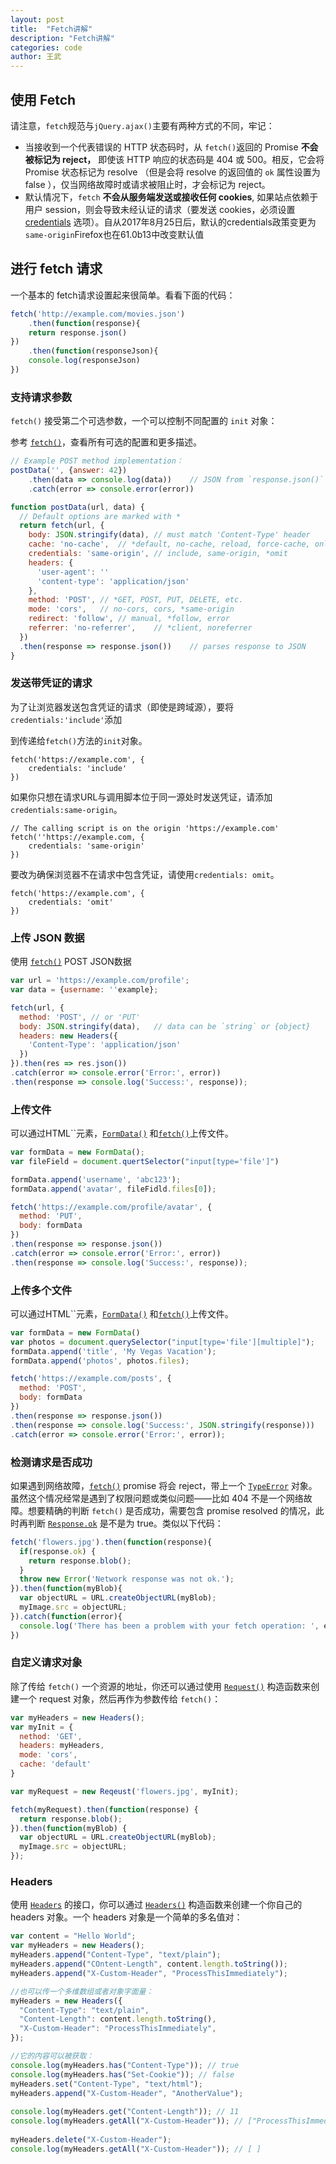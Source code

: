 ```yaml
---
layout: post
title:  "Fetch讲解"
description: "Fetch讲解"
categories: code
author: 王武
---
```


## 使用 Fetch

请注意，`fetch`规范与`jQuery.ajax()`主要有两种方式的不同，牢记：

- 当接收到一个代表错误的 HTTP 状态码时，从 `fetch()`返回的 Promise **不会被标记为 reject，** 即使该 HTTP 响应的状态码是 404 或 500。相反，它会将 Promise 状态标记为 resolve （但是会将 resolve 的返回值的 `ok` 属性设置为 false ），仅当网络故障时或请求被阻止时，才会标记为 reject。
- 默认情况下，`fetch` **不会从服务端发送或接收任何 cookies**, 如果站点依赖于用户 session，则会导致未经认证的请求（要发送 cookies，必须设置 [credentials](https://developer.mozilla.org/zh-CN/docs/Web/API/GlobalFetch/fetch#参数) 选项）。自从2017年8月25日后，默认的credentials政策变更为`same-origin`Firefox也在61.0b13中改变默认值

## 进行 fetch 请求 

一个基本的 fetch请求设置起来很简单。看看下面的代码：

```javascript
fetch('http://example.com/movies.json')
	.then(function(response){
  	return response.json()
})
	.then(function(responseJson){
  	console.log(responseJson)
})
```

### 支持请求参数

`fetch()` 接受第二个可选参数，一个可以控制不同配置的 `init` 对象：

参考 [`fetch()`](https://developer.mozilla.org/zh-CN/docs/Web/API/GlobalFetch/fetch)，查看所有可选的配置和更多描述。

```javascript
// Example POST method implementation：
postData('', {answer: 42})
	.then(data => console.log(data))	// JSON from `response.json()` call
	.catch(error => console.error(error))

function postData(url, data) {
  // Default options are marked with *
  return fetch(url, {
    body: JSON.stringify(data),	// must match 'Content-Type' header
    cache: 'no-cache',	// *default, no-cache, reload, force-cache, only-if-cached
    credentials: 'same-origin',	// include, same-origin, *omit
    headers: {
      'user-agent': ''
      'content-type': 'application/json'
    },
    method: 'POST',	// *GET, POST, PUT, DELETE, etc.
    mode: 'cors',	// no-cors, cors, *same-origin
    redirect: 'follow',	// manual, *follow, error
    referrer: 'no-referrer',	// *client, noreferrer
  })
  .then(response => response.json())	// parses response to JSON
}
```

### 发送带凭证的请求

为了让浏览器发送包含凭证的请求（即使是跨域源），要将`credentials:'include'`添加

到传递给`fetch()`方法的`init`对象。

```
fetch('https://example.com', {
	credentials: 'include'
})
```

如果你只想在请求URL与调用脚本位于同一源处时发送凭证，请添加`credentials:same-origin`。

```
// The calling script is on the origin 'https://example.com'
fetch(''https://example.com, {
	credentials: 'same-origin'
})
```

要改为确保浏览器不在请求中包含凭证，请使用`credentials: omit`。

```
fetch('https://example.com', {
	credentials: 'omit'
})
```

### 上传 JSON 数据

使用 [`fetch()`](https://developer.mozilla.org/zh-CN/docs/Web/API/GlobalFetch/fetch) POST JSON数据

```javascript
var url = 'https://example.com/profile';
var data = {username: ''example};

fetch(url, {
  method: 'POST', // or 'PUT'
  body: JSON.stringify(data),	// data can be `string` or {object}
  headers: new Headers({
    'Content-Type': 'application/json'
  })
}).then(res => res.json())
.catch(error => console.error('Error:', error))
.then(response => console.log('Success:', response));
```

### 上传文件

可以通过HTML``元素，[`FormData()`](https://developer.mozilla.org/zh-CN/docs/Web/API/FormData/FormData) 和[`fetch()`](https://developer.mozilla.org/zh-CN/docs/Web/API/GlobalFetch/fetch)上传文件。

```javascript
var formData = new FormData();
var fileField = document.quertSelector("input[type='file']")

formData.append('username', 'abc123');
formData.append('avatar', fileFidld.files[0]);

fetch('https://example.com/profile/avatar', {
  method: 'PUT',
  body: formData
})
.then(response => response.json())
.catch(error => console.error('Error:', error))
.then(response => console.log('Success:', response));
```

### 上传多个文件

可以通过HTML``元素，[`FormData()`](https://developer.mozilla.org/zh-CN/docs/Web/API/FormData/FormData) 和[`fetch()`](https://developer.mozilla.org/zh-CN/docs/Web/API/GlobalFetch/fetch)上传文件。

```javascript
var formData = new FormData()
var photos = document.querySelector("input[type='file'][multiple]");
formData.append('title', 'My Vegas Vacation');
formData.append('photos', photos.files);

fetch('https://example.com/posts', {
  method: 'POST',
  body: formData
})
.then(response => response.json())
.then(response => console.log('Success:', JSON.stringify(response)))
.catch(error => console.error('Error:', error));
```

### 检测请求是否成功

如果遇到网络故障，[`fetch()`](https://developer.mozilla.org/zh-CN/docs/Web/API/GlobalFetch/fetch) promise 将会 reject，带上一个 [`TypeError`](https://developer.mozilla.org/zh-CN/docs/Web/JavaScript/Reference/Global_Objects/TypeError) 对象。虽然这个情况经常是遇到了权限问题或类似问题——比如 404 不是一个网络故障。想要精确的判断 `fetch()` 是否成功，需要包含 promise resolved 的情况，此时再判断 [`Response.ok`](https://developer.mozilla.org/zh-CN/docs/Web/API/Response/ok) 是不是为 true。类似以下代码：

```javascript
fetch('flowers.jpg').then(function(response){
  if(response.ok) {
    return response.blob();
  }
  throw new Error('Network response was not ok.');
}).then(function(myBlob){
  var objectURL = URL.createObjectURL(myBlob);
  myImage.src = objectURL;
}).catch(function(error){
  console.log('There has been a problem with your fetch operation: ', error.message);
})
```

### 自定义请求对象

除了传给 `fetch()` 一个资源的地址，你还可以通过使用 [`Request()`](https://developer.mozilla.org/zh-CN/docs/Web/API/Request/Request) 构造函数来创建一个 request 对象，然后再作为参数传给 `fetch()`：

```javascript
var myHeaders = new Headers();
var myInit = {
  nethod: 'GET',
  headers: myHeaders,
  mode: 'cors',
  cache: 'default'
}

var myRequest = new Reqeust('flowers.jpg', myInit);

fetch(myRequest).then(function(response) {
  return response.blob();
}).then(function(myBlob) {
  var objectURL = URL.createObjectURL(myBlob);
  myImage.src = objectURL;
});
```

### Headers

使用 [`Headers`](https://developer.mozilla.org/zh-CN/docs/Web/API/Headers) 的接口，你可以通过 [`Headers()`](https://developer.mozilla.org/zh-CN/docs/Web/API/Headers/Headers) 构造函数来创建一个你自己的 headers 对象。一个 headers 对象是一个简单的多名值对：

```javascript
var content = "Hello World";
var myHeaders = new Headers();
myHeaders.append("Content-Type", "text/plain");
myHeaders.append("COntent-Length", content.length.toString());
myHeaders.append("X-Custom-Header", "ProcessThisImmediately");

//也可以传一个多维数组或者对象字面量：
myHeaders = new Headers({
  "Content-Type": "text/plain",
  "Content-Length": content.length.toString(),
  "X-Custom-Header": "ProcessThisImmediately",
});

//它的内容可以被获取：
console.log(myHeaders.has("Content-Type")); // true
console.log(myHeaders.has("Set-Cookie")); // false
myHeaders.set("Content-Type", "text/html");
myHeaders.append("X-Custom-Header", "AnotherValue");
 
console.log(myHeaders.get("Content-Length")); // 11
console.log(myHeaders.getAll("X-Custom-Header")); // ["ProcessThisImmediately", "AnotherValue"]
 
myHeaders.delete("X-Custom-Header");
console.log(myHeaders.getAll("X-Custom-Header")); // [ ]
```